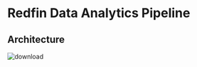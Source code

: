 # Redfin Data Analytics Pipeline

## Architecture

![download](https://github.com/user-attachments/assets/5dacb827-b8ae-4102-8963-e8e9aec8ee63)

